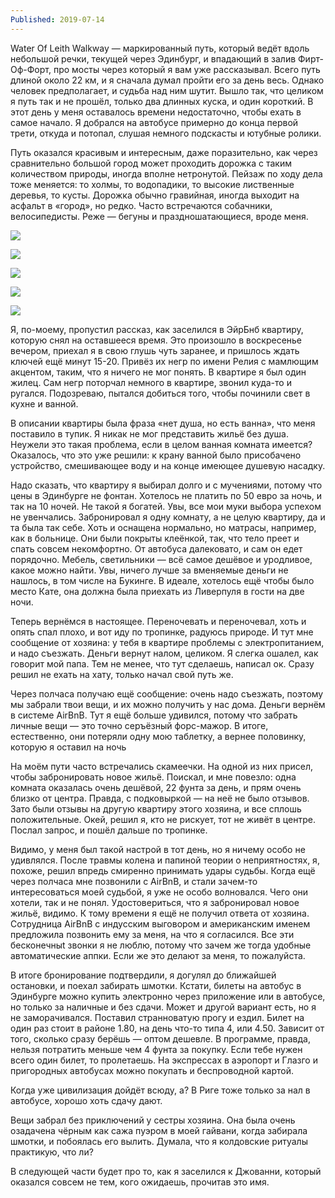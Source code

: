 ```yaml
---
Published: 2019-07-14
---
```


Water Of Leith Walkway — маркированный путь, который ведёт вдоль небольшой речки, текущей через Эдинбург, и впадающий в залив Фирт-Оф-Форт, про мосты через который я вам уже рассказывал. Всего путь длиной около 22 км, и я сначала думал пройти его за день весь. Однако человек предполагает, и судьба над ним шутит. Вышло так, что целиком я путь так и не прошёл, только два длинных куска, и один короткий. В этот день у меня оставалось времени недостаточно, чтобы ехать в самое начало. Я добрался на автобусе примерно до конца первой трети, откуда и потопал, слушая немного подскасты и ютубные ролики.

Путь оказался красивым и интересным, даже поразительно, как через сравнительно большой город может проходить дорожка с таким количеством природы, иногда вполне нетронутой. Пейзаж по ходу дела тоже меняется: то холмы, то водопадики, то высокие лиственные деревья, то кусты. Дорожка обычно гравийная, иногда выходит на асфальт в «город», но редко. Часто встречаются собачники, велосипедисты. Реже — бегуны и праздношатающиеся, вроде меня.

![](IMG_20190617_154956.jpg)

![](IMG_20190617_155053.jpg)


![](IMG_20190617_165042.jpg)


![](IMG_20190617_165119.jpg)


![](IMG_20190617_170955.jpg)

Я, по-моему, пропустил рассказ, как заселился в ЭйрБнб квартиру, которую снял на оставшееся время. Это произошло в воскресенье вечером, приехал я в свою глушь чуть заранее, и пришлось ждать ключей ещё минут 15-20. Привёз их негр по имени Релия с мамлющим акцентом, таким, что я ничего не мог понять. В квартире я был один жилец. Сам негр поторчал немного в квартире, звонил куда-то и ругался. Подозреваю, пытался  добиться того, чтобы починили свет в кухне и ванной.

В описании квартиры была фраза «нет душа, но есть ванна», что меня поставило в тупик. Я никак не мог представить жильё без душа. Неужели это такая проблема, если в целом ванная комната имеется? 
Оказалось, что это уже решили: к крану ванной было присобачено устройство, смешивающее воду и на конце имеющее душевую насадку.

Надо сказать, что квартиру я выбирал долго и с мучениями, потому что цены в Эдинбурге не фонтан. Хотелось не платить по 50 евро за ночь, и так на 10 ночей. Не такой я богатей. Увы, все мои муки выбора успехом не увенчались. Забронировал я одну комнату, а не целую квартиру, да и та была так себе. Хоть и оснащена нормально, но матрасы, например, как в больнице. Они были покрыты клеёнкой, так, что тело преет и спать совсем некомфортно. От автобуса далековато, и сам он едет порядочно. Мебель, светильники — всё самое дешёвое и уродливое, какое можно найти. Увы, ничего лучше за вменяемые деньги не нашлось, в том числе на Букинге. В идеале, хотелось ещё чтобы было место Кате, она должна была приехать из Ливерпуля в гости на две ночи.

Теперь вернёмся в настоящее. Переночевать и переночевал, хоть и опять спал плохо, и вот иду по тропинке, радуюсь природе. И тут мне сообщение от хозяина: у тебя в квартире проблемы с электропитанием, и надо съезжать. Деньги вернут налом, целиком. Я слегка ошалел, как говорит мой папа. Тем не менее, что тут сделаешь, написал ок. Сразу решил не ехать на хату, только начал свой путь же.

Через полчаса получаю ещё сообщение: очень надо съезжать, поэтому мы забрали твои вещи, и их можно получить у нас дома. Деньги вернём в системе AirBnB. Тут я ещё больше удивился, потому что забрать личные вещи — это точно серъёзный форс-мажор. В итоге, естественно, они потеряли одну мою таблетку, а вернее половинку, которую я оставил на ночь

На моём пути часто встречались скамеечки. На одной из них присел, чтобы забронировать новое жильё. Поискал, и мне повезло: одна комната оказалась очень дешёвой, 22 фунта за день, и прям очень близко от центра. Правда, с подковыркой — на неё не было отзывов. Зато были отзывы на другую квартиру этого хозяина, и все сплошь положительные. Окей, решил я, кто не рискует, тот не живёт в центре. Послал запрос, и пошёл дальше по тропинке.

Видимо, у меня был такой настрой в тот день, но я ничему особо не удивлялся. После травмы колена и папиной теории о неприятностях, я, похоже, решил впредь смиренно принимать удары судьбы. Когда ещё через полчаса мне позвонили с AirBnB, и стали зачем-то интересоваться моей судьбой, я уже не особо волновался. Чего они хотели, так и не понял. Удостовериться, что я забронировал новое жильё, видимо. К тому времени я ещё не получил ответа от хозяина. Сотрудница AirBnB с индусским выговором и американским именем предложила позвонить ему за меня, на что я согласился. Все эти бесконечныt звонки я не люблю, потому что зачем же тогда удобные автоматические аппки. Если же это делают за меня, то пожалуйста.

В итоге бронирование подтвердили, я догулял до ближайшей остановки, и поехал забирать шмотки. Кстати, билеты на автобус в Эдинбурге можно купить электронно через приложение или в автобусе, но только за наличные и без сдачи. Может и другой вариант есть, но я не заморачивался. Поставил странноватую прогу и ездил. Билет на один раз стоит в районе 1.80, на день что-то типа 4, или 4.50. Зависит от того, сколько сразу берёшь — оптом дешевле. В программе, правда, нельзя потратить меньше чем 4 фунта за покупку. Если тебе нужен всего один билет, то пролетаешь. На экспрессах в аэропорт и Глазго и пригородных автобусах можно покупать и беспроводной картой.

Когда уже цивилизация дойдёт всюду, а? В Риге тоже только за нал в автобусе, хорошо хоть сдачу дают.

Вещи забрал без приключений у сестры хозяина. Она была очень озадачена чёрным как сажа пуэром в моей гайвани, когда забирала шмотки, и побоялась его вылить. Думала, что я колдовские ритуалы практикую, что ли?

В следующей части будет про то, как я заселился к Джованни, который оказался совсем не тем, кого ожидаешь, прочитав это имя.